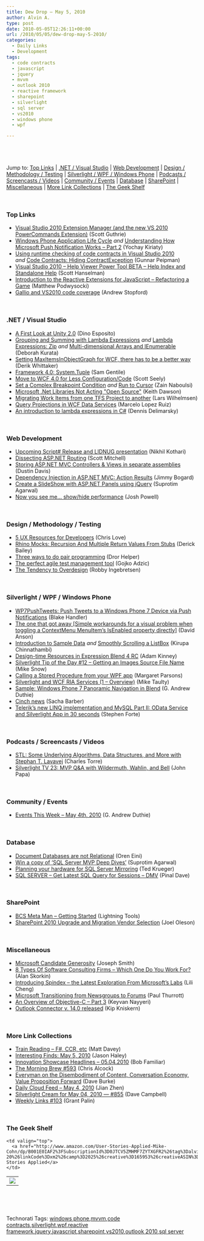 ```yaml
---
title: Dew Drop – May 5, 2010
author: Alvin A.
type: post
date: 2010-05-05T12:26:11+00:00
url: /2010/05/05/dew-drop-may-5-2010/
categories:
  - Daily Links
  - Development
tags:
  - code contracts
  - javascript
  - jquery
  - mvvm
  - outlook 2010
  - reactive framework
  - sharepoint
  - silverlight
  - sql server
  - vs2010
  - windows phone
  - wpf

---
```

<div class="wlWriterHeaderFooter" style="float:none; margin:0px; padding:4px 0px 4px 0px;">
</div>

&#160;

Jump to: [Top Links][1] | [.NET / Visual Studio][2] | [Web Development][3] | [Design / Methodology / Testing][4] | [Silverlight / WPF / Windows Phone][5] | [Podcasts / Screencasts / Videos][6] | [Community / Events][7] | [Database][8] | [SharePoint][9] | [Miscellaneous][10] | [More Link Collections][11] | [The Geek Shelf][12] 

&#160;

### <a name="top"></a>Top Links

  * [Visual Studio 2010 Extension Manager (and the new VS 2010 PowerCommands Extension)][13] (Scott Guthrie)
  * [Windows Phone Application Life Cycle][14] _and_&#160;[Understanding How Microsoft Push Notification Works – Part 2][15] (Yochay Kiriaty)
  * [Using runtime checking of code contracts in Visual Studio 2010][16] _and_&#160;[Code Contracts: Hiding ContractException][17] (Gunnar Peipman)
  * [Visual Studio 2010 &#8211; Help Viewer Power Tool BETA &#8211; Help Index and Standalone Help][18] (Scott Hanselman)
  * [Introduction to the Reactive Extensions for JavaScript – Refactoring a Game][19] (Matthew Podwysocki)
  * [Gallio and VS2010 code coverage][20] (Andrew Stopford)

&#160;

### <a name="dotnet"></a>.NET / Visual Studio

  * [A First Look at Unity 2.0][21] (Dino Esposito)
  * [Grouping and Summing with Lambda Expressions][22] _and_&#160;[Lambda Expressions: Zip][23] _and_&#160;[Multi-dimensional Arrays and IEnumerable][24] (Deborah Kurata)
  * [Setting MaxItemsInObjectGraph for WCF, there has to be a better way][25] (Derik Whittaker)
  * [Framework 4.0: System.Tuple][26] (Sam Gentile)
  * [Move to WCF 4.0 for Less Configuration/Code][27] (Scott Seely)
  * [Set a Complex Breakpoint Condition][28] _and_&#160;[Run to Cursor][29] (Zain Naboulsi)
  * [Microsoft <wbr></wbr>.Net Libraries Not Acting "Open Source"][30] (Keith Dawson)
  * [Migrating Work Items from one TFS Project to another][31] (Lars Wilhelmsen)
  * [Query Projections in WCF Data Services][32] (Marcelo Lopez Ruiz)
  * [An introduction to lambda expressions in C#][33] (Dennis Delimarsky)

&#160;

### <a name="web"></a>Web Development

  * [Upcoming Script# Release and LIDNUG presentation][34] (Nikhil Kothari)
  * [Dissecting ASP.NET Routing][35] (Scott Mitchell)
  * [Storing ASP.NET MVC Controllers & Views in separate assemblies][36] (Dustin Davis)
  * [Dependency Injection in ASP.NET MVC: Action Results][37] (Jimmy Bogard)
  * [Create a SlideShow with ASP.NET Panels using jQuery][38] (Suprotim Agarwal)
  * [Now you see me… show/hide performance][39] (Josh Powell)

&#160;

### <a name="design"></a>Design / Methodology / Testing

  * [5 UX Resources for Developers][40] (Chris Love)
  * [Rhino Mocks: Recursion And Multiple Return Values From Stubs][41] (Derick Bailey)
  * [Three ways to do pair programming][42] (Dror Helper)
  * [The perfect agile test management tool][43] (Gojko Adzic)
  * [The Tendency to Overdesign][44] (Robby Ingebretsen)

&#160;

### <a name="silverlight"></a>Silverlight / WPF / Windows Phone

  * [WP7PushTweets: Push Tweets to a Windows Phone 7 Device via Push Notifications][45] (Blake Handler)
  * [The one that got away [Simple workarounds for a visual problem when toggling a ContextMenu MenuItem&#8217;s IsEnabled property directly]][46] (David Anson)
  * [Introduction to Sample Data][47] _and_&#160;[Smoothly Scrolling a ListBox][48] (Kirupa Chinnathambi)
  * [Design-time Resources in Expression Blend 4 RC][49] (Adam Kinney)
  * [Silverlight Tip of the Day #12 – Getting an Images Source File Name][50] (Mike Snow)
  * [Calling a Stored Procedure from your WPF app][51] (Margaret Parsons)
  * [Silverlight and WCF RIA Services (1 &#8211; Overview)][52] (Mike Taulty)
  * [Sample: Windows Phone 7 Panoramic Navigation in Blend][53] (G. Andrew Duthie)
  * [Cinch news][54] (Sacha Barber)
  * [Telerik’s new LINQ implementation and MySQL Part II: OData Service and Silverlight App in 30 seconds][55] (Stephen Forte)

&#160;

### <a name="podcasts"></a>Podcasts / Screencasts / Videos

  * [STL: Some Underlying Algorithms, Data Structures, and More with Stephan T. Lavavej][56] (Charles Torre)
  * [Silverlight TV 23: MVP Q&A with Wildermuth, Wahlin, and Bell][57] (John Papa)

&#160;

### <a name="events"></a>Community / Events

  * [Events This Week – May 4th, 2010][58] (G. Andrew Duthie)

&#160;

### <a name="db"></a>Database

  * [Document Databases are not Relational][59] (Oren Eini)
  * [Win a copy of ‘SQL Server MVP Deep Dives’][60] (Suprotim Agarwal)
  * [Planning your hardware for SQL Server Mirroring][61] (Ted Krueger)
  * [SQL SERVER – Get Latest SQL Query for Sessions – DMV][62] (Pinal Dave)

&#160;

### <a name="sp"></a>SharePoint

  * [BCS Meta Man – Getting Started][63] (Lightning Tools)
  * [SharePoint 2010 Upgrade and Migration Vendor Selection][64] (Joel Oleson)

&#160;

### <a name="misc"></a>Miscellaneous

  * [Microsoft Candidate Generosity][65] (Joseph Smith)
  * [8 Types Of Software Consulting Firms – Which One Do You Work For?][66] (Alan Skorkin)
  * [Introducing Spindex – the Latest Exploration From Microsoft’s Labs][67] (Lili Cheng)
  * [Microsoft Transitioning from Newsgroups to Forums][68] (Paul Thurrott)
  * [An Overview of Objective-C &#8211; Part 3][69] (Keyvan Nayyeri)
  * [Outlook Connector v. 14.0 released][70] (Kip Kniskern)

&#160;

### <a name="links"></a>More Link Collections

  * [Train Reading – F#, CCR, etc][71] (Matt Davey)
  * [Interesting Finds: May 5, 2010][72] (Jason Haley)
  * [Innovation Showcase Headlines – 05.04.2010][73] (Bob Familiar)
  * [The Morning Brew #593][74] (Chris Alcock)
  * [Everyman on the Disembodiment of Content, Conversation Economy, Value Proposition Forward][75] (Dave Burke)
  * [Daily Cloud Feed &#8211; May 4, 2010][76] (Jian Zhen)
  * [Silverlight Cream for May 04, 2010 &#8212; #855][77] (Dave Campbell)
  * [Weekly Links #103][78] (Grant Palin)

&#160;

### <a name="shelf"></a>The Geek Shelf

<table border="0" cellspacing="0" cellpadding="0">
  <tr>
    <td>
      <img data-recalc-dims="1" decoding="async" src="https://i0.wp.com/ecx.images-amazon.com/images/I/51kW123BmgL._SL160_.jpg?w=660" />
    </td>
    
    <td valign="top">
      <a href="http://www.amazon.com/User-Stories-Applied-Mike-Cohn/dp/B001E0IAF2%3FSubscriptionId%3D0JTCV5ZMHMF7ZYTXGFR2%26tag%3Dalvinashcraft-20%26linkCode%3Dxm2%26camp%3D2025%26creative%3D165953%26creativeASIN%3DB001E0IAF2">User Stories Applied</a>
    </td>
  </tr>
</table>

&#160;

<div style="padding-bottom: 0px; margin: 0px; padding-left: 0px; padding-right: 0px; display: inline; float: none; padding-top: 0px" id="scid:C16BAC14-9A3D-4c50-9394-FBFEF7A93539:567a2c78-ce26-4ba0-9832-24986c162ea8" class="wlWriterSmartContent">
  <!--dotnetkickit-->
</div>

&#160;

<div style="padding-bottom: 0px; margin: 0px; padding-left: 0px; padding-right: 0px; display: inline; float: none; padding-top: 0px" id="scid:0767317B-992E-4b12-91E0-4F059A8CECA8:2b811bdf-ffab-462c-9570-0beba45b672d" class="wlWriterSmartContent">
  Technorati Tags: <a href="http://technorati.com/tags/windows+phone" rel="tag">windows phone</a>,<a href="http://technorati.com/tags/mvvm" rel="tag">mvvm</a>,<a href="http://technorati.com/tags/code+contracts" rel="tag">code contracts</a>,<a href="http://technorati.com/tags/silverlight" rel="tag">silverlight</a>,<a href="http://technorati.com/tags/wpf" rel="tag">wpf</a>,<a href="http://technorati.com/tags/reactive+framework" rel="tag">reactive framework</a>,<a href="http://technorati.com/tags/jquery" rel="tag">jquery</a>,<a href="http://technorati.com/tags/javascript" rel="tag">javascript</a>,<a href="http://technorati.com/tags/sharepoint" rel="tag">sharepoint</a>,<a href="http://technorati.com/tags/vs2010" rel="tag">vs2010</a>,<a href="http://technorati.com/tags/outlook+2010" rel="tag">outlook 2010</a>,<a href="http://technorati.com/tags/sql+server" rel="tag">sql server</a>
</div>

 [1]: https://morningdew-bpc6g3a0fgaxdxcu.eastus2-01.azurewebsites.net/#top
 [2]: https://morningdew-bpc6g3a0fgaxdxcu.eastus2-01.azurewebsites.net/#dotnet
 [3]: https://morningdew-bpc6g3a0fgaxdxcu.eastus2-01.azurewebsites.net/#web
 [4]: https://morningdew-bpc6g3a0fgaxdxcu.eastus2-01.azurewebsites.net/#design
 [5]: https://morningdew-bpc6g3a0fgaxdxcu.eastus2-01.azurewebsites.net/#silverlight
 [6]: https://morningdew-bpc6g3a0fgaxdxcu.eastus2-01.azurewebsites.net/#podcasts
 [7]: https://morningdew-bpc6g3a0fgaxdxcu.eastus2-01.azurewebsites.net/#events
 [8]: https://morningdew-bpc6g3a0fgaxdxcu.eastus2-01.azurewebsites.net/#db
 [9]: https://morningdew-bpc6g3a0fgaxdxcu.eastus2-01.azurewebsites.net/#sp
 [10]: https://morningdew-bpc6g3a0fgaxdxcu.eastus2-01.azurewebsites.net/#misc
 [11]: https://morningdew-bpc6g3a0fgaxdxcu.eastus2-01.azurewebsites.net/#links
 [12]: https://morningdew-bpc6g3a0fgaxdxcu.eastus2-01.azurewebsites.net/#shelf
 [13]: http://weblogs.asp.net/scottgu/archive/2010/05/03/visual-studio-2010-extension-manager-and-the-new-vs-2010-powercommands-extension.aspx
 [14]: http://channel9.msdn.com/posts/yochay/Windows-Phone-Application-Life-Cycle/
 [15]: http://windowsteamblog.com/blogs/wpdev/archive/2010/05/04/understanding-how-microsoft-push-notification-works-part-2.aspx
 [16]: http://feedproxy.google.com/~r/gunnarpeipman/~3/eNM89PFVDXk/using-runtime-checking-of-code-contracts-in-visual-studio-2010.aspx
 [17]: http://feedproxy.google.com/~r/gunnarpeipman/~3/umxw4THppgs/code-contracts-hiding-contractexception.aspx
 [18]: http://feedproxy.google.com/~r/ScottHanselman/~3/dup61IZs7o8/VisualStudio2010HelpViewerPowerToolBETAHelpIndexAndStandaloneHelp.aspx
 [19]: http://feedproxy.google.com/~r/MatthewPodwysockisBlog/~3/uf0ZyST8QMU/introduction-to-the-reactive-extensions-for-javascript-refactoring-a-game.aspx
 [20]: http://weblogs.asp.net/astopford/archive/2010/05/04/gallio-and-vs2010-code-coverage.aspx
 [21]: http://dotnetslackers.com/articles/net/A-First-Look-at-Unity-2-0.aspx
 [22]: http://msmvps.com/blogs/deborahk/archive/2010/05/03/grouping-and-summing-with-lambda-expressions.aspx
 [23]: http://msmvps.com/blogs/deborahk/archive/2010/05/04/lambda-expressions-zip.aspx
 [24]: http://msmvps.com/blogs/deborahk/archive/2010/05/04/multi-dimensional-arrays-and-ienumerable.aspx
 [25]: http://feedproxy.google.com/~r/Devlicious/~3/1mKuNNaYnaI/setting-maxitemsinobjectgraph-for-wcf-there-has-to-be-a-better-way.aspx
 [26]: http://feedproxy.google.com/~r/SamGentile/~3/ELZZwNME6fw/
 [27]: http://feedproxy.google.com/~r/Devlicious/~3/7_7s7q7KeJU/move-to-wcf-4-0-for-less-configuration-code.aspx
 [28]: http://feedproxy.google.com/~r/zainnab/~3/DmqEW3IG0FM/set-a-complex-breakpoint-condition-vstipdebug0022.aspx
 [29]: http://feedproxy.google.com/~r/zainnab/~3/BE5YUkI-Oqc/run-to-cursor-vstipdebug0023.aspx
 [30]: http://rss.slashdot.org/~r/Slashdot/slashdot/~3/FHiGo6wg7ww/Microsoftnobr-wbrnobrNet-Libraries-Not-Acting-Open-Source
 [31]: http://www.larswilhelmsen.com/2010/05/05/migrating-work-items-from-one-tfs-project-to-another/
 [32]: http://blogs.msdn.com/marcelolr/archive/2010/05/04/query-projections-in-wcf-data-services.aspx
 [33]: http://feeds.dzone.com/~r/zones/dotnet/~3/fDhVIEf79Q4/introduction-lambda
 [34]: http://www.nikhilk.net/Entry.aspx?id=257
 [35]: http://www.4guysfromrolla.com/articles/050510-1.aspx
 [36]: http://dotnetslackers.com/articles/aspnet/Storing-ASP-NET-MVC-Controllers-Views-in-separate-assemblies.aspx
 [37]: http://feedproxy.google.com/~r/LosTechies/~3/bb6mt6hLJJE/dependency-injection-in-asp-net-mvc-action-results.aspx
 [38]: http://feedproxy.google.com/~r/netCurryRecentArticles/~3/m9ujAM5i7HM/ShowArticle.aspx
 [39]: http://feedproxy.google.com/~r/LearningJquery/~3/3L5NVO_uySE/now-you-see-me-showhide-performance
 [40]: http://professionalaspnet.com/archive/2010/05/04/5-UX-Resources-for-Developers.aspx
 [41]: http://feedproxy.google.com/~r/LosTechies/~3/--yA84NUo0w/rhino-mocks-recursion-and-multiple-return-values-from-stubs.aspx
 [42]: http://feedproxy.google.com/~r/HelperCode/~3/ZDzbcZITexo/three-ways-to-do-pair-programming.aspx
 [43]: http://gojko.net/2010/05/04/the-perfect-agile-test-management-tool/
 [44]: http://feedproxy.google.com/~r/nerdplusart/~3/y5GGkEgSTx8/the-tendency-to-overdesign
 [45]: http://bhandler.spaces.live.com/Blog/cns!70F64BC910C9F7F3!8551.entry
 [46]: http://blogs.msdn.com/delay/archive/2010/05/04/the-one-that-got-away-simple-workarounds-for-a-visual-problem-when-toggling-a-contextmenu-menuitem-s-isenabled-property-directly.aspx
 [47]: http://www.kirupa.com/blend_silverlight/intro_sample_data_pg1.htm
 [48]: http://www.kirupa.com/blend_silverlight/smoothly_scrolling_listbox.htm
 [49]: http://adamkinney.wordpress.com/2010/05/04/design-time-resources-in-expression-blend-4-rc/
 [50]: http://www.silverlightdev.net/2010/05/04/silverlight-tip-of-the-day-12-getting-an-images-source-file-name/
 [51]: http://blogs.msdn.com/wpfsdk/archive/2010/05/04/calling-a-stored-procedure-from-your-wpf-app.aspx
 [52]: http://feedproxy.google.com/~r/mtaulty/~3/VjCcqzL9A-A/silverlight-and-wcf-ria-services-1-overview.aspx
 [53]: http://blogs.msdn.com/gduthie/archive/2010/05/04/sample-windows-phone-7-panoramic-navigation-in-blend.aspx
 [54]: http://sachabarber.net/?p=734
 [55]: http://feedproxy.google.com/~r/StephenFortesBlog/~3/CbzeRLheI4Y/PermaLink,guid,4be18c63-f33f-4ef0-b22c-d6608d1ace48.aspx
 [56]: http://channel9.msdn.com/shows/Going+Deep/STL-Some-Underlying-Algorithms-Data-Structures-and-More-with-Stephan-T-Lavavej/
 [57]: http://channel9.msdn.com/shows/SilverlightTV/Silverlight-TV-23-MVP-QA-with-Wildermuth-Wahlin-and-Bell/
 [58]: http://blogs.msdn.com/gduthie/archive/2010/05/04/events-this-week-may-4th-2010.aspx
 [59]: http://feedproxy.google.com/~r/AyendeRahien/~3/IsoUzKhDga4/document-databases-are-not-relational.aspx
 [60]: http://feedproxy.google.com/~r/sqlservercurry/blog/~3/P3nypOTTaYg/win-copy-of-sql-server-mvp-deep-dives.html
 [61]: http://blogs.lessthandot.com/index.php/DataMgmt/DBAdmin/MSSQLServerAdmin/selling-a-mirror-short
 [62]: http://blog.sqlauthority.com/2010/05/05/sql-server-get-latest-sql-query-for-sessions-dmv/
 [63]: http://lightningtools.com/blog/archive/2010/05/05/bcs-meta-man-ndash-getting-started.aspx
 [64]: http://feedproxy.google.com/~r/JoelsSharepointLand/~3/1xe44R-I8FU/ViewPost.aspx
 [65]: http://feedproxy.google.com/~r/MyTechnicalInterviewExperience/~3/_AA2oSwTUGU/microsoft-candidate-generosity.html
 [66]: http://www.skorks.com/2010/05/8-types-of-software-consulting-firms-which-one-do-you-work-for/
 [67]: http://blogs.technet.com/microsoft_blog/archive/2010/05/04/introducing-spindex-the-latest-exploration-from-microsoft-s-labs.aspx
 [68]: http://community.winsupersite.com/blogs/paul/archive/2010/05/04/microsoft-transitioning-from-newsgroups-to-forums.aspx
 [69]: http://nayyeri.net/an-overview-of-objectivec-part-3
 [70]: http://feedproxy.google.com/~r/liveside/~3/FmAY0tXQKBo/outlook-connector-v-14-0-released.aspx
 [71]: http://mdavey.wordpress.com/2010/05/05/train-reading-f-ccr-etc/
 [72]: http://jasonhaley.com/blog/post.aspx?id=b075313c-bf75-4615-896b-9f6d00b10ec0
 [73]: http://feedproxy.google.com/~r/msdn/bobfamiliar/~3/dBSP2LdfbM0/innovation-showcase-headlines-05-04-2010.aspx
 [74]: http://feedproxy.google.com/~r/ReflectivePerspective/~3/SQymQfPNVGA/
 [75]: http://feedproxy.google.com/~r/DaveBurke/~3/V8F3kmCuKCs/post.aspx
 [76]: http://cloudfeed.net/2010/05/04/daily-cloud-feed-may-4-2010/
 [77]: http://geekswithblogs.net/WynApseTechnicalMusings/archive/2010/05/04/139673.aspx
 [78]: http://grantpalin.com/2010/05/04/weekly-links-103/